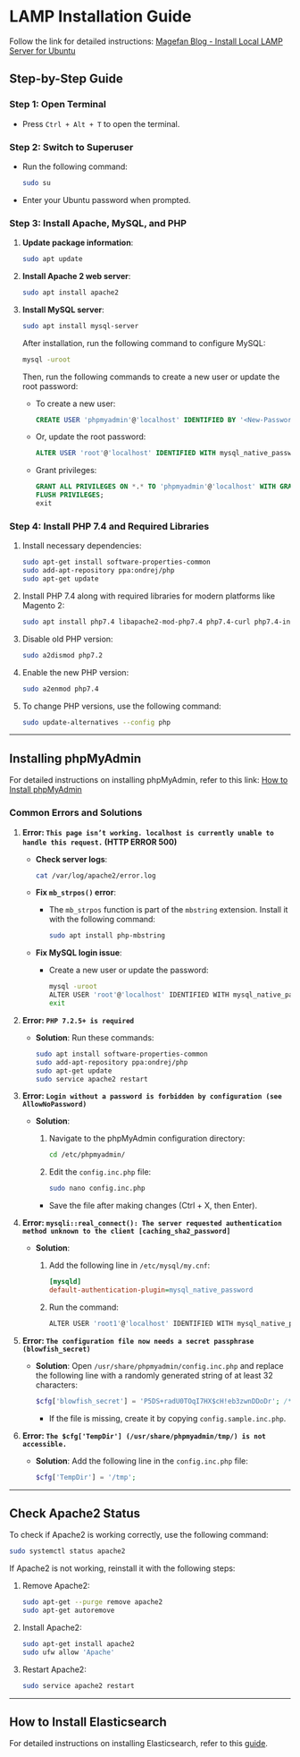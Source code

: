 ﻿# LAMP Installation Guide

Follow the link for detailed instructions: [Magefan Blog - Install Local LAMP Server for Ubuntu](https://magefan.com/blog/install-local-lamp-server-for-ubuntu)

## Step-by-Step Guide

### Step 1: Open Terminal
- Press `Ctrl + Alt + T` to open the terminal.

### Step 2: Switch to Superuser
- Run the following command:
  ```bash
  sudo su
  ```
- Enter your Ubuntu password when prompted.

### Step 3: Install Apache, MySQL, and PHP

1. **Update package information**:
   ```bash
   sudo apt update
   ```

2. **Install Apache 2 web server**:
   ```bash
   sudo apt install apache2
   ```

3. **Install MySQL server**:
   ```bash
   sudo apt install mysql-server
   ```

   After installation, run the following command to configure MySQL:
   ```bash
   mysql -uroot
   ```

   Then, run the following commands to create a new user or update the root password:

   - To create a new user:
     ```sql
     CREATE USER 'phpmyadmin'@'localhost' IDENTIFIED BY '<New-Password-Here>';
     ```

   - Or, update the root password:
     ```sql
     ALTER USER 'root'@'localhost' IDENTIFIED WITH mysql_native_password BY '';
     ```

   - Grant privileges:
     ```sql
     GRANT ALL PRIVILEGES ON *.* TO 'phpmyadmin'@'localhost' WITH GRANT OPTION;
     FLUSH PRIVILEGES;
     exit
     ```

### Step 4: Install PHP 7.4 and Required Libraries

1. Install necessary dependencies:
   ```bash
   sudo apt-get install software-properties-common
   sudo add-apt-repository ppa:ondrej/php
   sudo apt-get update
   ```

2. Install PHP 7.4 along with required libraries for modern platforms like Magento 2:
   ```bash
   sudo apt install php7.4 libapache2-mod-php7.4 php7.4-curl php7.4-intl php7.4-zip php7.4-soap php7.4-xml php7.4-gd php7.4-mbstring php7.4-bcmath php7.4-common php7.4-xml php7.4-mysqli
   ```

3. Disable old PHP version:
   ```bash
   sudo a2dismod php7.2
   ```

4. Enable the new PHP version:
   ```bash
   sudo a2enmod php7.4
   ```

5. To change PHP versions, use the following command:
   ```bash
   sudo update-alternatives --config php
   ```

---

## Installing phpMyAdmin

For detailed instructions on installing phpMyAdmin, refer to this link: [How to Install phpMyAdmin](https://magefan.com/blog/how-to-install-phpmyadmin)

### Common Errors and Solutions

1. **Error: `This page isn’t working. localhost is currently unable to handle this request.` (HTTP ERROR 500)**

   - **Check server logs**:
     ```bash
     cat /var/log/apache2/error.log
     ```

   - **Fix `mb_strpos()` error**:
     - The `mb_strpos` function is part of the `mbstring` extension. Install it with the following command:
       ```bash
       sudo apt install php-mbstring
       ```

   - **Fix MySQL login issue**:
     - Create a new user or update the password:
       ```bash
       mysql -uroot
       ALTER USER 'root'@'localhost' IDENTIFIED WITH mysql_native_password BY 'root';
       exit
       ```

2. **Error: `PHP 7.2.5+ is required`**

   - **Solution**: Run these commands:
     ```bash
     sudo apt install software-properties-common
     sudo add-apt-repository ppa:ondrej/php
     sudo apt-get update
     sudo service apache2 restart
     ```

3. **Error: `Login without a password is forbidden by configuration (see AllowNoPassword)`**

   - **Solution**:
     1. Navigate to the phpMyAdmin configuration directory:
        ```bash
        cd /etc/phpmyadmin/
        ```

     2. Edit the `config.inc.php` file:
        ```bash
        sudo nano config.inc.php
        ```

     - Save the file after making changes (Ctrl + X, then Enter).

4. **Error: `mysqli::real_connect(): The server requested authentication method unknown to the client [caching_sha2_password]`**

   - **Solution**:
     1. Add the following line in `/etc/mysql/my.cnf`:
        ```ini
        [mysqld]
        default-authentication-plugin=mysql_native_password
        ```

     2. Run the command:
        ```bash
        ALTER USER 'root1'@'localhost' IDENTIFIED WITH mysql_native_password BY 'root1';
        ```

5. **Error: `The configuration file now needs a secret passphrase (blowfish_secret)`**

   - **Solution**: Open `/usr/share/phpmyadmin/config.inc.php` and replace the following line with a randomly generated string of at least 32 characters:
     ```php
     $cfg['blowfish_secret'] = 'P5DS+radU0TOqI7HX$cH!eb3zwnDDoDr'; /* YOU MUST FILL IN THIS FOR COOKIE AUTH! */
     ```

     - If the file is missing, create it by copying `config.sample.inc.php`.

6. **Error: `The $cfg['TempDir'] (/usr/share/phpmyadmin/tmp/) is not accessible.`**

   - **Solution**: Add the following line in the `config.inc.php` file:
     ```php
     $cfg['TempDir'] = '/tmp';
     ```

---

## Check Apache2 Status

To check if Apache2 is working correctly, use the following command:
```bash
sudo systemctl status apache2
```

If Apache2 is not working, reinstall it with the following steps:

1. Remove Apache2:
   ```bash
   sudo apt-get --purge remove apache2
   sudo apt-get autoremove
   ```

2. Install Apache2:
   ```bash
   sudo apt-get install apache2
   sudo ufw allow 'Apache'
   ```

3. Restart Apache2:
   ```bash
   sudo service apache2 restart
   ```

---

## How to Install Elasticsearch

For detailed instructions on installing Elasticsearch, refer to this [guide](https://digitalstartup.co.uk/t/how-to-install-and-setup-elasticsearch-for-magento-2-ubuntu/841).
